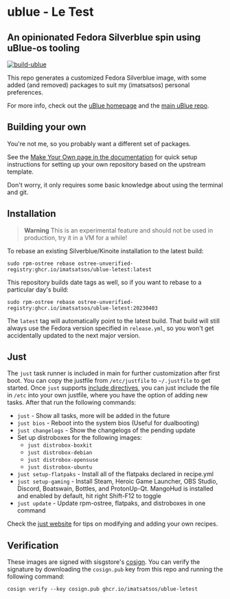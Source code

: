 # ublue - Le Test
## An opinionated Fedora Silverblue spin using uBlue-os tooling

[![build-ublue](https://github.com/imatsatsos/ublue-letest/actions/workflows/build.yml/badge.svg)](https://github.com/imatsatsos/ublue-letest/actions/workflows/build.yml)

This repo generates a customized Fedora Silverblue image, with some added (and removed) packages to suit my (imatsatsos) personal preferences.

For more info, check out the [uBlue homepage](https://ublue.it/) and the [main uBlue repo](https://github.com/ublue-os/main/).

## Building your own

You're not me, so you probably want a different set of packages.

See the [Make Your Own page in the documentation](https://ublue.it/making-your-own/) for quick setup instructions for setting up your own repository based on the upstream template.

Don't worry, it only requires some basic knowledge about using the terminal and git.

## Installation

> **Warning**
> This is an experimental feature and should not be used in production, try it in a VM for a while!

To rebase an existing Silverblue/Kinoite installation to the latest build:

```
sudo rpm-ostree rebase ostree-unverified-registry:ghcr.io/imatsatsos/ublue-letest:latest
```

This repository builds date tags as well, so if you want to rebase to a particular day's build:

```
sudo rpm-ostree rebase ostree-unverified-registry:ghcr.io/imatsatsos/ublue-letest:20230403
```

The `latest` tag will automatically point to the latest build. That build will still always use the Fedora version specified in `release.yml`, so you won't get accidentally updated to the next major version.

## Just

The `just` task runner is included in main for further customization after first boot.
You can copy the justfile from `/etc/justfile` to `~/.justfile` to get started. Once `just` supports [include directives](https://just.systems/man/en/chapter_52.html), you can just include the file in `/etc` into your own justfile, where you have the option of adding new tasks.
After that run the following commands:

- `just` - Show all tasks, more will be added in the future
- `just bios` - Reboot into the system bios (Useful for dualbooting)
- `just changelogs` - Show the changelogs of the pending update
- Set up distroboxes for the following images:
  - `just distrobox-boxkit`
  - `just distrobox-debian`
  - `just distrobox-opensuse`
  - `just distrobox-ubuntu`
- `just setup-flatpaks` - Install all of the flatpaks declared in recipe.yml
- `just setup-gaming` - Install Steam, Heroic Game Launcher, OBS Studio, Discord, Boatswain, Bottles, and ProtonUp-Qt. MangoHud is installed and enabled by default, hit right Shift-F12 to toggle
- `just update` - Update rpm-ostree, flatpaks, and distroboxes in one command

Check the [just website](https://just.systems) for tips on modifying and adding your own recipes.

## Verification

These images are signed with sisgstore's [cosign](https://docs.sigstore.dev/cosign/overview/). You can verify the signature by downloading the `cosign.pub` key from this repo and running the following command:

    cosign verify --key cosign.pub ghcr.io/imatsatsos/ublue-letest
